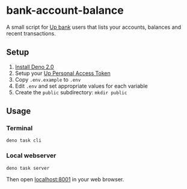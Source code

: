 # bank-account-balance

A small script for [Up bank](https://up.com.au/) users that lists your accounts, balances and recent transactions.

## Setup

1. [Install Deno 2.0](https://deno.land/#installation)
2. Setup your [Up Personal Access Token](https://api.up.com.au/getting_started) 
3. Copy `.env.example` to `.env`
4. Edit `.env` and set appropriate values for each variable
5. Create the `public` subdirectory: `mkdir public`

## Usage

### Terminal

```
deno task cli
```

### Local webserver

```
deno task server
```

Then open [localhost:8001](http://localhost:8001/) in your web browser.
